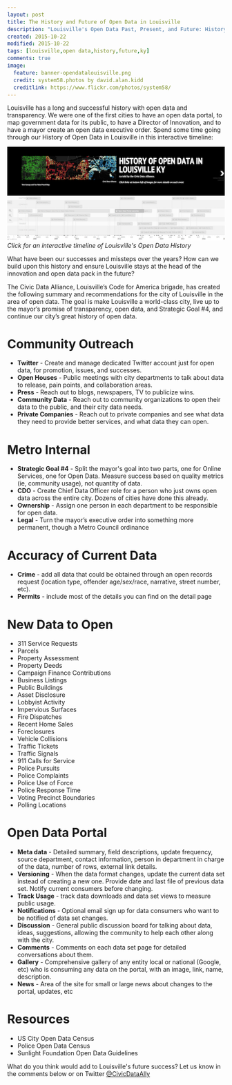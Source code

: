 ```yaml
---
layout: post
title: The History and Future of Open Data in Louisville
description: "Louisville's Open Data Past, Present, and Future: History and Road Map"
created: 2015-10-22
modified: 2015-10-22
tags: [louisville,open data,history,future,ky]
comments: true
image:
  feature: banner-opendatalouisville.png
  credit: system58.photos by david.alan.kidd 
  creditlink: https://www.flickr.com/photos/system58/
---
```

<script async src="//platform.twitter.com/widgets.js" charset="utf-8"></script>

Louisville has a long and successful history with open data and transparency.  We were one of the first cities to have an open data portal, to map government data for its public, to have a Director of Innovation, and to have a mayor create an open data executive order.  Spend some time going through our History of Open Data in Louisville in this interactive timeline:

[![History of Open Data in Louisville](/images/screenshot-history-of-open-data-louisville.png)](http://bit.ly/CivicDataHistory)
*Click for an interactive timeline of Louisville's Open Data History*

What have been our successes and missteps over the years?  How can we build upon this history and ensure Louisville stays at the head of the innovation and open data pack in the future?

The Civic Data Alliance, Louisville’s Code for America brigade, has created the following summary and recommendations for the city of Louisville in the area of open data. The goal is make Louisville a world-class city, live up to the mayor’s promise of transparency, open data, and Strategic Goal #4, and continue our city’s great history of open data. 

# Community Outreach

- **Twitter** - Create and manage dedicated Twitter account just for open data, for promotion, issues, and successes.
- **Open Houses** - Public meetings with city departments to talk about data to release, pain points, and collaboration areas.
- **Press** - Reach out to blogs, newspapers, TV to publicize wins.
- **Community Data** - Reach out to community organizations to open their data to the public, and their city data needs.
- **Private Companies** - Reach out to private companies and see what data they need to provide better services, and what data they can open.

# Metro Internal

- **Strategic Goal #4** - Split the mayor's goal into two parts, one for Online Services, one for Open Data. Measure success based on quality metrics (ie, community usage), not quantity of data.
- **CDO** - Create Chief Data Officer role for a person who just owns open data across the entire city.  Dozens of cities have done this already.
- **Ownership** - Assign one person in each department to be responsible for open data.
- **Legal** - Turn the mayor’s executive order into something more permanent, though a Metro Council ordinance

# Accuracy of Current Data #

- **Crime** - add all data that could be obtained through an open records request (location type, offender age/sex/race, narrative, street number, etc).
- **Permits** - include most of the details you can find on the detail page

# New Data to Open

- 311 Service Requests
- Parcels
- Property Assessment
- Property Deeds
- Campaign Finance Contributions
- Business Listings
- Public Buildings
- Asset Disclosure
- Lobbyist Activity
- Impervious Surfaces
- Fire Dispatches 
- Recent Home Sales
- Foreclosures
- Vehicle Collisions
- Traffic Tickets
- Traffic Signals
- 911 Calls for Service
- Police Pursuits
- Police Complaints
- Police Use of Force
- Police Response Time
- Voting Precinct Boundaries
- Polling Locations

# Open Data Portal

- **Meta data** - Detailed summary, field descriptions, update frequency, source department, contact information, person in department in charge of the data, number of rows, external link details.
- **Versioning** - When the data format changes, update the current data set instead of creating a new one. Provide date and last file of previous data set.  Notify current consumers before changing.
- **Track Usage** - track data downloads and data set views to measure public usage.
- **Notifications** - Optional email sign up for data consumers who want to be notified of data set changes.
- **Discussion** - General public discussion board for talking about data, ideas, suggestions, allowing the community to help each other along with the city.
- **Comments** - Comments on each data set page for detailed conversations about them.
- **Gallery** - Comprehensive gallery of any entity local or national (Google, etc) who is consuming any data on the portal, with an image, link, name, description.
- **News** - Area of the site for small or large news about changes to the portal, updates, etc

# Resources

- US City Open Data Census
- Police Open Data Census 
- Sunlight Foundation Open Data Guidelines

What do you think would add to Louisville's future success?  Let us know in the comments below or on Twitter [@CivicDataAlly](https://twitter.com/CivicDataAlly)